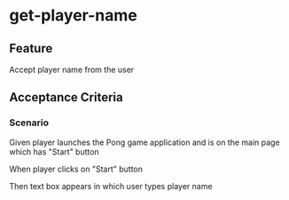 # get-player-name

## Feature

Accept player name from the user

## Acceptance Criteria

### Scenario

  Given player launches the Pong game application and is on the
main page which has "Start" button

  When player clicks on "Start" button

  Then text box appears in which user types player name
